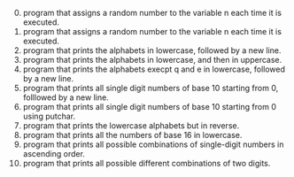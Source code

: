 0.  program that assigns a random number to the variable n each time it is executed.
1. program that assigns a random number to the variable n each time it is executed.
2. program that prints the alphabets in lowercase, followed by a new line.
3. program that prints the alphabets in lowercase, and then in uppercase.
4. program that prints the alphabets execpt q and e in lowercase, followed by a new line.
5. program that prints all single digit numbers of base 10 starting from 0, folllowed by a new line.
6. program that prints all single digit numbers of base 10 starting from 0 using putchar.
7. program that prints the lowercase alphabets but in reverse.
8. program that prints all the numbers of base 16 in lowercase.
9. program that prints all possible combinations of single-digit numbers in ascending order.
10. program that prints all possible different combinations of two digits.


